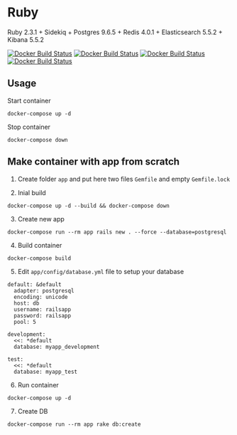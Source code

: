 # Ruby

Ruby 2.3.1 + Sidekiq + Postgres 9.6.5 + Redis 4.0.1 + Elasticsearch 5.5.2 + Kibana 5.5.2

[![Docker Build Status](https://img.shields.io/docker/build/sfoxdev/ruby.svg?style=flat-square)]()
[![Docker Build Status](https://img.shields.io/docker/automated/sfoxdev/ruby.svg?style=flat-square)]()
[![Docker Build Status](https://img.shields.io/docker/pulls/sfoxdev/ruby.svg?style=flat-square)]()
[![Docker Build Status](https://img.shields.io/docker/stars/sfoxdev/ruby.svg?style=flat-square)]()

## Usage

Start container
```
docker-compose up -d
```
Stop container
```
docker-compose down
```

## Make container with app from scratch

1. Create folder `app` and put here two files `Gemfile` and empty `Gemfile.lock`

2. Inial build
```
docker-compose up -d --build && docker-compose down
```
3. Create new app
```
docker-compose run --rm app rails new . --force --database=postgresql
```
4. Build container
```
docker-compose build
```
5. Edit `app/config/database.yml` file to setup your database
```
default: &default
  adapter: postgresql
  encoding: unicode
  host: db
  username: railsapp
  password: railsapp
  pool: 5

development:
  <<: *default
  database: myapp_development

test:
  <<: *default
  database: myapp_test
```
6. Run container
```
docker-compose up -d
```
7. Create DB
```
docker-compose run --rm app rake db:create
```
